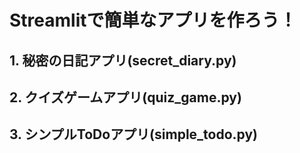 # Streamlitで簡単なアプリを作ろう！

## 1. 秘密の日記アプリ(secret_diary.py)

## 2. クイズゲームアプリ(quiz_game.py)

## 3. シンプルToDoアプリ(simple_todo.py)